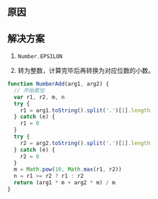 #

## 原因

## 解决方案

1. `Number.EPSILON`

2. 转为整数，计算完毕后再转换为对应位数的小数。

```js
function NumberAdd(arg1, arg2) {
  // 开始累加
  var r1, r2, m, n
  try {
    r1 = arg1.toString().split('.')[1].length
  } catch (e) {
    r1 = 0
  }
  try {
    r2 = arg2.toString().split('.')[1].length
  } catch (e) {
    r2 = 0
  }
  m = Math.pow(10, Math.max(r1, r2))
  n = r1 >= r2 ? r1 : r2
  return (arg1 * m + arg2 * m) / m
}
```
